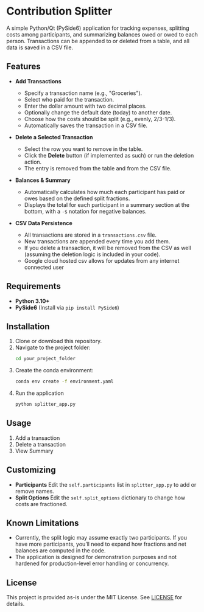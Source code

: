 # Contribution Splitter

A simple Python/Qt (PySide6) application for tracking expenses, splitting costs among participants, and summarizing balances owed or owed to each person. Transactions can be appended to or deleted from a table, and all data is saved in a CSV file.

## Features

- **Add Transactions**  
  - Specify a transaction name (e.g., "Groceries").
  - Select who paid for the transaction.
  - Enter the dollar amount with two decimal places.
  - Optionally change the default date (today) to another date.
  - Choose how the costs should be split (e.g., evenly, 2/3-1/3).
  - Automatically saves the transaction in a CSV file.

- **Delete a Selected Transaction**  
  - Select the row you want to remove in the table.
  - Click the **Delete** button (if implemented as such) or run the deletion action.
  - The entry is removed from the table and from the CSV file.

- **Balances & Summary**  
  - Automatically calculates how much each participant has paid or owes based on the defined split fractions.
  - Displays the total for each participant in a summary section at the bottom, with a `-$` notation for negative balances.

- **CSV Data Persistence**  
  - All transactions are stored in a `transactions.csv` file.
  - New transactions are appended every time you add them.
  - If you delete a transaction, it will be removed from the CSV as well (assuming the deletion logic is included in your code).
  - Google cloud hosted csv allows for updates from any internet connected user

## Requirements

- **Python 3.10+**
- **PySide6** (Install via `pip install PySide6`)

## Installation

1. Clone or download this repository.
2. Navigate to the project folder:
   ```bash
   cd your_project_folder
3. Create the conda environment:
   ```bash
   conda env create -f environment.yaml
4. Run the application
   ```bash
   python splitter_app.py

## Usage

1. Add a transaction
2. Delete a transaction
3. View Summary

## Customizing

- **Participants**
Edit the `self.participants` list in `splitter_app.py` to add or remove names.
- **Split Options**
Edit the `self.split_options` dictionary to change how costs are fractioned.

## Known Limitations
- Currently, the split logic may assume exactly two participants. If you have more participants, you’ll need to expand how fractions and net balances are computed in the code.
- The application is designed for demonstration purposes and not hardened for production-level error handling or concurrency.

## License
This project is provided as-is under the MIT License. See [LICENSE](https://github.com/adrianveen/splitter_app/blob/main/LICENSE) for details.
